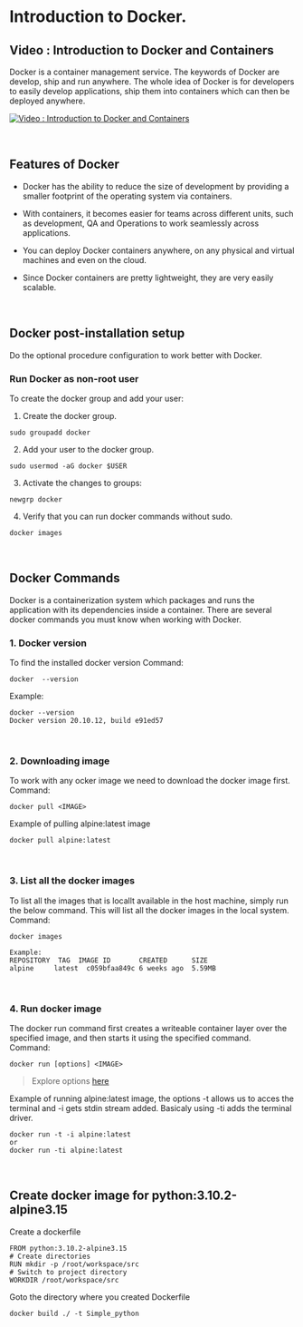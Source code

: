 # Introduction to Docker.

## Video : Introduction to Docker and Containers 


Docker is a container management service. The keywords of Docker are develop, ship and run anywhere. The whole idea of Docker is for developers to easily develop applications, ship them into containers which can then be deployed anywhere.

[![Video : Introduction to Docker and Containers](https://i3.ytimg.com/vi/JSLpG_spOBM/hqdefault.jpg)](https://www.youtube.com/watch?v=JSLpG_spOBM&ab_channel=RyanSchachte)

<br />

## Features of Docker

- Docker has the ability to reduce the size of development by providing a smaller footprint of the operating system via containers.

- With containers, it becomes easier for teams across different units, such as development, QA and Operations to work seamlessly across applications.

- You can deploy Docker containers anywhere, on any physical and virtual machines and even on the cloud.

- Since Docker containers are pretty lightweight, they are very easily scalable.

<br />

## Docker post-installation setup
Do the optional procedure configuration to work better with Docker.

### Run Docker as non-root user
To create the docker group and add your user:
1. Create the docker group.
```
sudo groupadd docker
```
2. Add your user to the docker group.
```
sudo usermod -aG docker $USER
```

3. Activate the changes to groups:
```
newgrp docker 
```
4. Verify that you can run docker commands without sudo.
```
docker images
```

<br />

## Docker Commands
Docker is a containerization system which packages and runs the application with its dependencies inside a container. There are several docker commands you must know when working with Docker.
### 1. Docker version
To find the installed docker version
Command:
```
docker  --version
``` 
Example:
```
docker --version
Docker version 20.10.12, build e91ed57
```

<br>

### 2. Downloading image
To work with any ocker image we need to download the docker image first.<br /> 
Command:
```
docker pull <IMAGE>
```
Example of pulling alpine:latest image
```
docker pull alpine:latest
```

<br>

### 3. List all the docker images
To list all the images that is locallt available in the host machine, simply run the below command. This will list all the docker images in the local system.
<br />
Command:
```
docker images
```
```
Example:
REPOSITORY  TAG  IMAGE ID       CREATED      SIZE
alpine     latest  c059bfaa849c 6 weeks ago  5.59MB
```
<br>

### 4. Run docker image
The docker run command first creates a writeable container layer over the specified image, and then starts it using the specified command.
<br>
Command:
```
docker run [options] <IMAGE>
```
> Explore options [here](https://docs.docker.com/engine/reference/run/)


Example of running alpine:latest image, the options -t allows us to acces the terminal and -i gets stdin stream added. Basicaly using -ti adds the terminal driver.
```
docker run -t -i alpine:latest
or
docker run -ti alpine:latest
```

<br />

## Create docker image for python:3.10.2-alpine3.15
   
Create a  dockerfile
```
FROM python:3.10.2-alpine3.15
# Create directories  
RUN mkdir -p /root/workspace/src
# Switch to project directory
WORKDIR /root/workspace/src
```
Goto the directory where you created Dockerfile
```
docker build ./ -t Simple_python
```

